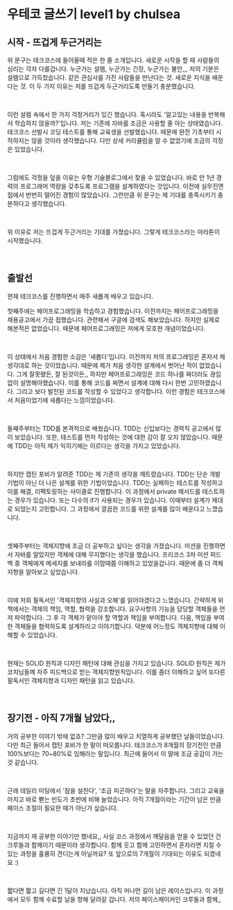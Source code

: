 # 우테코 글쓰기 level1 by chulsea

## 시작 - 뜨겁게 두근거리는

위 문구는 테크코스에 들어올때 적은 한 줄 소개입니다. 새로운 시작을 할 때 사람들의 심리는 각자 다를겁니다. 누군가는 설렘, 누군가는 긴장, 누군가는 불안,,, 저의 기분은 설렘으로 가득찼습니다. 같은 관심사를 가진 사람들을 만난다는 것. 새로운 지식을 배운다는 것. 이 두 가지 이유는 저를 뜨겁게 두근거리도록 만들기 충분했습니다. 

​     

이런 설렘 속에서 한 가지 걱정거리가 있긴 했습니다. 혹시라도 '알고있는 내용을 반복해서 학습하지 않을까?'입니다. 저는 기존에 자바를 조금은 사용할 줄 아는 상태였습니다. 테크코스 선발시 코딩 테스트를 통해 교육생을 선발했습니다. 때문에 완전 기초부터 시작하지는 않을 것이라 생각했습니다. 다만 상세 커리큘럼을 알 수 없었기에 조금의 걱정은 있었습니다.

​     

그럼에도 걱정을 덮을 이유는 우형 기술블로그에서 찾을 수 있었습니다. 바로 만 1년 경력의 프로그래머 역량을 갖추도록 프로그램을 설계하였다는 것입니다. 이전에 실무진면접에서 번번히 떨어진 경험이 많았습니다. 그런만큼 위 문구는 제 기대를 충족시키기 충분하다고 생각했습니다.

​     

위 이유로 저는 뜨겁게 두근거리는 기대를 가졌습니다. 그렇게 테크코스라는 마라톤이 시작했습니다.

​     

## 출발선

현재 테크코스를 진행하면서 매주 새롭게 배우고 있습니다.

 

첫쨰주에는 페어프로그래밍을 학습하고 경험했습니다. 이전까지는 페어프로그래밍을 채용공고에서 가끔 접했습니다. 관련해서 구글에 검색도 해보았습니다. 하지만 실제로 해본적은 없었습니다. 때문에 페어프로그래밍은 저에게 모호한 개념이었습니다.

​     

이 상태에서 처음 경험한 소감은 '새롭다'입니다. 이전까지 저의 프로그래밍은 혼자서 제 생각대로 하는 것이었습니다. 때문에 제가 처음 생각한 설계에서 벗어난 적이 없었습니다. 그게 잘못됐든, 잘 된것이든,, 하지만 페어프로그래밍은 코드 하나를 짜더라도 끊임없이 설명해야했습니다. 이를 통해 코드를 짜면서 설계에 대해 다시 한번 고민하였습니다. 그리고 보다 발전된 코드를 작성할 수 있었다고 생각합니다. 이런 경험은 테크코스에서 처음이었기에 새롭다는 느낌이었습니다.

​     

둘째주부터는 TDD를 본격적으로 배웠습니다. TDD는 신입보다는 경력직 공고에서 많이 보았습니다. 또한, 테스트를 먼저 작성하는 것에 대한 감이 잘 오지 않았습니다. 때문에 TDD는 아직 제가 익히기에는 이르다는 생각을 가지고 있었습니다.

​     

하지만 캡틴 포비가 알려준 TDD는 제 기존의 생각을 깨트렸습니다. TDD는 단순 개발 기법이 아닌 더 나은 설계를 위한 기법이었습니다. TDD는 실패하는 테스트를 작성하고 이를 해결, 리펙토링하는 사이클로 진행합니다. 이 과정에서 private 메서드를 테스트하는 경우가 있습니다. 또는  다수의 if가 사용되는 경우가 있습니다. 이때부터 설계가 제대로 되었는지 고민합니다. 그 과정에서 깔끔한 코드를 위한 설계를 많이 배운다고 느꼈습니다.

​     

셋째주부터는 객체지향에 조금 더 공부하고 싶다는 생각을 가졌습니다. 미션을 진행하면서 자바를 알았지만 객체에 대해 무지했다는 생각을 했습니다. 프리코스 3차 미션 피드백 중 객체에게 메세지를 보내라를 이맘때쯤 이해하고 있었을겁니다. 때문에 좀 더 객체지향을 알아보고 싶었습니다.

​     

이에 저희 필독서인 '객체지향의 사실과 오해'를 읽어야겠다고 느꼈습니다. 간략하게 위 책에서는 객체의 책임, 역할, 협력을 강조합니다. 요구사항의 기능을 담당할 객체들을 먼저 파악합니다. 그 후 각 객체가 맡아야 할 역할과 책임을 부여합니다. 다음, 책임을 부여한 객체들을 협력하도록 설계하라고 이야기합니다. 덕분에 어느정도 객체지향에 대해 이해할 수 있었습니다.

​     

현재는 SOLID 원칙과 디자인 패턴에 대해 관심을 가지고 있습니다. SOLID 원칙은 제가 코치님들께 자주 피드백으로 받는 객체지향원칙입니다. 이를 좀더 이해하고 싶어 또다른 필독서인 객체지향과 디자인 패턴을 읽고 있습니다.

​     

## 장기전 - 아직 7개월 남았다,,

거의 공부한 이야기 밖에 없죠? 그만큼 많이 배우고 치열하게 공부했던 날들이었습니다. 다만 최근 들어서 캡틴 포비가 한 말이 떠오릅니다. 테크코스가 8개월의 장기전인 만큼 100%보다는 70~80%로 임해라는 말입니다. 최근에 들어서 이 말에 조금 공감이 가는 것 같습니다.

​     

근래 데일리 미팅에서 '잠을 설친다', '조금 피곤하다'는 말을 자주합니다. 그리고 교육을 마치고 바로 뻗는 빈도가 초반에 비해 늘었습니다. 아직 7개월이라는 기간이 남은 만큼 페이스 조절이 필요한 때가 아닌가 싶습니다.

​     

지금까지 제 공부한 이야기만 했네요,, 사실 코스 과정에서 깨달음을 얻을 수 있었던 건 크루들과 함께이기 때문이라 생각합니다. 함께 웃고 함께 고민하면서 혼자라면 지칠 수 있는 과정을 훌륭히 견디는게 아닐까요? 또 앞으로의 7개월이 기대되는 이유도 되겠네요 :)

​     

 짧다면 짧고 길다면 긴 1달이 지났습니다. 아직 머나먼 길이 남은 레이스입니다. 이 과정에서 모두 함께 수료할 날을 향해 달려갈 겁니다. 저의 페이스메이커인 크루들과 함께,,